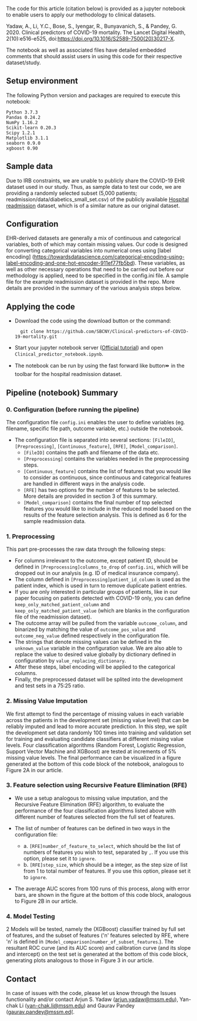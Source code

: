 The code for this article (citation below) is provided as a jupyter notebook to enable users to apply our methodology to clinical datasets.

Yadaw, A., Li, Y.C., Bose, S., Iyengar, R., Bunyavanich, S., & Pandey, G. 2020. Clinical predictors of COVID-19 mortality. The Lancet Digital Health, 2(10):e516-e525, doi:https://doi.org/10.1016/S2589-7500(20)30217-X.

The notebook as well as associated files have detailed embedded comments that should assist users in using this code for their respective dataset/study.
    
## Setup environment
The following Python version and packages are required to execute this notebook:

	Python 3.7.3
	Pandas 0.24.2
	NumPy 1.16.2
	Scikit-learn 0.20.3
	Scipy 1.2.1
	Matplotlib 3.1.1
	seaborn 0.9.0
	xgboost 0.90
          
	  
## Sample data
Due to IRB constraints, we are unable to publicly share the COVID-19 EHR dataset used in our study. Thus, as sample data to test our code, we are providing a randomly selected subset (5,000 patients; readmission/data/diabetics_small_set.csv) of the publicly available [Hospital readmission](https://archive.ics.uci.edu/ml/datasets/diabetes+130-us+hospitals+for+years+1999-2008) dataset, which is of a similar nature as our original dataset.

## Configuration

<!--To analyze your own data with this pipeline, a few variables have to be configured in `config_diabetes.ini`, (or your own configuration file, by editing the 1st line: `config_fn = 'config_diabetes.ini'` of the code cell under `Define filename of configuration and read configuration`).-->

EHR-derived datasets are generally a mix of continuous and categorical variables, both of which may contain missing values. Our code is designed for converting categorical variables into numerical ones using [label encoding] (https://towardsdatascience.com/categorical-encoding-using-label-encoding-and-one-hot-encoder-911ef77fb5bd). These variables, as well as other necessary operations that need to be carried out before our methodology is applied, need to be specified in the config.ini file. A sample file for the example readmission dataset is provided in the repo. More details are provided in the summary of the various analysis steps below.

## Applying the code
* Download the code using the download button or the command:
		
		git clone https://github.com/SBCNY/Clinical-predictors-of-COVID-19-mortality.git

* Start your jupyter notebook server ([Official tutorial](https://jupyter-notebook.readthedocs.io/en/stable/notebook.html#starting-the-notebook-server)) and open `Clinical_predictor_notebook.ipynb`.


* The notebook can be run by using the fast forward like button⏩  in the toolbar for the hospital readmission dataset.


## Pipeline (notebook) Summary
### 0. Configuration (before running the pipeline)
The configuration file `config.ini` enables the user to define variables (eg. filename, specific file path, outcome variable, etc.) outside the notebook.
* The configuration file is separated into several sections: `[FileIO]`, `[Preprocessing]`, `[Continuous_feature]`, `[RFE]`, `[Model_comparison]`.
  * `[FileIO]` contains the path and filename of the data etc.
  * `[Preprocessing]` contains the variables needed in the preprocessing steps.
  * `[Continuous_feature]` contains the list of features that you would like to consider as continuous, since continuous and categorical features are handled in different ways in the analysis code.
  * `[RFE]` has two options for the number of features to be selected. More details are provided in section 3 of this summary.
  * `[Model_comparison]` contains the final number of top selected features you would like to include in the reduced model based on the results of the feature selection analysis. This is defined as 6 for the sample readmission data.

### 1. Preprocessing
This part pre-processes the raw data through the following steps:
* For columns irrelevant to the outcome, except patient ID, should be defined in `[Preprocessing]columns_to_drop` of `config.ini`, which will be dropped out in our analysis (e.g. ID of medical insurance company). 
* The column defined in `[Preprocessing]patient_id_column` is used as the patient index, which is used in turn to remove duplicate patient entries. 
* If you are only interested in particular groups of patients, like in our paper focusing on patients detected with COVID-19 only, you can define `keep_only_matched_patient_column` and `keep_only_matched_patient_value` (which are blanks in the configuration file of the readmission dataset). 
* The outcome array will be pulled from the variable `outcome_column`, and binarized by matching the value of `outcome_pos_value` and `outcome_neg_value`  defined respectively in the configuration file. 
* The strings that denote missing values can be defined in the `unknown_value` variable in the configuration value. We are also able to replace the value to desired value globally by dictionary defined in configuration by `value_replacing_dictionary`.
* After these steps, label encoding will be applied to the categorical columns. 
* Finally, the preprocessed dataset will be splited into the development and test sets in a 75:25 ratio. 

### 2. Missing Value Imputation

We first attempt to find the percentage of missing values in each variable across the patients in the development set (missing value level) that can be reliably imputed and lead to more accurate prediction. In this step, we split the development set data randomly 100 times into training and validation set for training and evaluating candidate classifiers at different missing value levels. Four classification algorithms (Random Forest, Logistic Regression, Support Vector Machine and XGBoost) are tested at increments of 5% missing value levels. The final performance can be visualized in a figure generated at the bottom of this code block of the notebook, analogous to Figure 2A in our article.
 
### 3. Feature selection using Recursive Feature Elimination (RFE) 

* We use a setup analogous to missing value imputation, and the Recursive Feature Elimination (RFE) algorithm, to evaluate the performance of the four classification algorithms listed above with different number of features selected from the full set of features. 

* The list of number of features can be defined in two ways in the configuration file: 
  * a. `[RFE]number_of_feature_to_select`, which should be the list of numbers of features you wish to test, separated by `,`. If you use this option, please set it to `ignore`.
  * b. `[RFE]step_size`, which should be a integer, as the step size of list from 1 to total number of features. If you use this option, please set it to `ignore`.

* The average AUC scores from 100 runs of this process, along with error bars, are shown in the figure at the bottom of this code block, analogous to Figure 2B in our article. 
 
### 4. Model Testing
2 Models will be tested, namely the (XGBoost) classifier trained by full set of features, and the subset of features ('n' features selected by RFE, where 'n' is defined in `[Model_comparison]number_of_subset_features`.). The resultant ROC curve (and its AUC score) and calibration curve (and its slope and intercept) on the test set is generated at the bottom of this code block, generating plots analogous to those in Figure 3 in our article.
    
    
## Contact
In case of issues with the code, please let us know through the Issues functionality and/or contact Arjun S. Yadaw (arjun.yadaw@mssm.edu), Yan-chak Li (yan-chak.li@mssm.edu) and Gaurav Pandey (gaurav.pandey@mssm.ed(.
